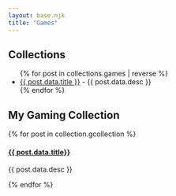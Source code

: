 ```yaml
---
layout: base.njk
title: "Games"
---
```


<article>
    <section>
    <h2> Collections </h2>
    <ul>
        {% for post in collections.games | reverse %}
            <li class="auto"><a href="{{ post.url }}">{{ post.data.title }}</a> - {{ post.data.desc }}</li>
        {% endfor %}
    </ul>
    </section>
    <section>
    <h2> My Gaming Collection </h2>
        {% for post in collection.gcollection %}
            <a href="{{ post.url }}"><h4> {{ post.data.title}} </h4></a>
            <p>{{ post.data.desc }}</p>
        {% endfor %}
    </section>
</article>